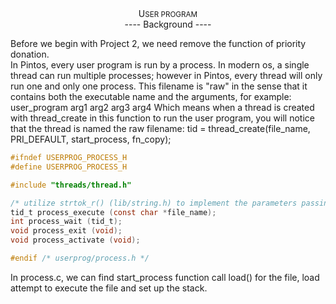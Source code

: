 <div align="center">U<small>SER PROGRAM</small></div>
<div align="center">---- Background ----</div>

Before we begin with Project 2, we need remove the function of priority donation.  
In Pintos, every user program is run by a process. In modern os, a single thread can run multiple processes; however in Pintos, every thread will only run one and only one process.
This filename is "raw" in the sense that it contains both the executable name and the arguments, for example:
user_program arg1 arg2 arg3 arg4
Which means when a thread is created with thread_create in this function to run the user program, you will notice that the thread is named the raw filename:
tid = thread_create(file_name, PRI_DEFAULT, start_process, fn_copy);
```c
#ifndef USERPROG_PROCESS_H
#define USERPROG_PROCESS_H

#include "threads/thread.h"

/* utilize strtok_r() (lib/string.h) to implement the parameters passing instead of raw filename */
tid_t process_execute (const char *file_name);
int process_wait (tid_t);
void process_exit (void);
void process_activate (void);

#endif /* userprog/process.h */
```
In process.c, we can find start_process function call load() for the file, load attempt to execute the file and set up the stack.